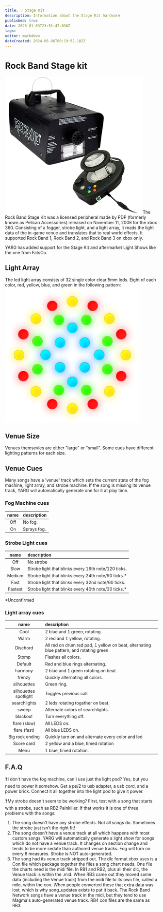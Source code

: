 ```yaml
---
title: 💡 Stage Kit
description: Information about the Stage Kit hardware
published: true
date: 2025-01-03T23:51:47.036Z
tags: 
editor: markdown
dateCreated: 2024-06-06T00:19:52.182Z
---
```


# Rock Band Stage kit
![stagekit.png](/stagekit/stagekit.png)
	The Rock Band Stage Kit was a licensed peripheral made by PDP (formerly known as Pelican Accessories) released on November 11, 2008 for the xbox 360. 
Consisting of a fogger, strobe light, and a light array, it reads the light data of the in-game venue and translates that to real world effects. It supported Rock Band 1, Rock Band 2, and Rock Band 3 on xbox only.

YARG has added support for the Stage Kit and aftermarket Light Shows like the one from FatsCo.
## Light Array
The led light array consists of 32 single color clear 5mm leds. Eight of each color, red, yellow, blue, and green in the following pattern:
![alllights.png](/stagekit/alllights.png)
## Venue Size
Venues themsevles are either "large" or "small". Some cues have different lighting patterns for each size.
## Venue Cues
Many songs have a 'venue' track which sets the current state of the fog machine, light array, and strobe machine. If the song is missing its venue track, YARG will automatically generate one for it at play time.

### Fog Machine cues
|name|description|
|:-:|:-|
|Off|No fog.|
|On|Sprays fog.|

### Strobe Light cues
|name|description|
|:-:|:-|
|Off| No strobe|
|Slow|Strobe light that blinks every 16th note/120 ticks.|
|Medium|Strobe light that blinks every 24th note/90 ticks.*|
|Fast|Strobe light that blinks every 32nd note/60 ticks.|
|Fastest|Strobe light that blinks every 40th note/30 ticks.*|
*Unconfirmed
### Light array cues
|name|description|
|:-:|:-|
|Cool|2 blue and 1 green, rotating.|
|Warm|2 red and 1 yellow, rotating.|
|Dischord| All red on drum red pad, 1 yellow on beat, alternating blue pattern, and rotating green.|
|Stomp| Flashes all colors.|
|Default| Red and blue rings alternating.|
|harmony| 2 blue and 1 green rotating on beat.|
|frenzy| Quickly alternating all colors.|
|silhouettes| Green ring.|
|silhouettes spotlight| Toggles previous call.|
|searchlights| 2 leds rotating together on beat.|
|sweep| Alternate colors of searchlights.|  
|blackout| Turn everything off.|
|flare (slow)|All LEDS on.|
|flare (fast)|All blue LEDS on.|
|Big rock ending| Quickly turn on and alternate every color and led|
|Score card|2 yellow and a blue, timed rotation|
|Menu|1 blue, timed rotation.|
## F.A.Q
❓I don't have the fog machine, can I use just the light pod?
Yes, but you need to power it somehow. Get a ps/2 to usb adapter, a usb cord, and a power brick. Connect it all together into the light pod to give it power.

❓My strobe doesn't seem to be working?
First, test with a song that starts with a strobe, such as RB2 Painkiller.
If that works it is one of three problems with the songs:
1) The song doesn't have any strobe effects. Not all songs do.
Sometimes the strobe just isn't the right fit!
2) The song doesn't have a venue track at all which happens with most custom songs.
YARG will automatically generate a light show for songs which do not have a venue track. It changes on section change and tends to be more sedate than authored venue tracks. Fog will turn on every 8 measures. Strobe is NOT auto-generated.
3) The song had its venue track stripped out.
The dlc format xbox uses is a Con file which package together the files a song chart needs. One file the charts need is the midi file. In RB1 and RB2, plus all their dlc, the Venue track is within the .mid. When RB3 came out they moved some data (including the Venue track) from the midi file to its own file, called a milo, within the con. When people converted these that extra data was lost, which is why song_updates exists to put it back. The Rock Band Network songs have a venue track in the midi, but they tend to use Magma's auto-generated venue track. RB4 con files are the same as RB3.


